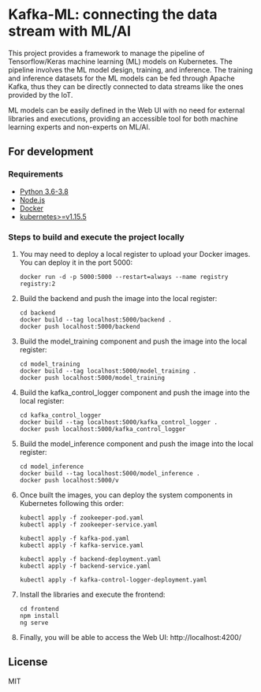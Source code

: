 # Kafka-ML: connecting the data stream with ML/AI

This project provides a framework to manage the pipeline of Tensorflow/Keras machine learning (ML) models on Kubernetes. The pipeline involves the ML model design, training, and inference. The training and inference datasets for the ML models can be fed through Apache Kafka, thus they can be directly connected to data streams like the ones provided by the IoT. 

ML models can be easily defined in the Web UI with no need for external libraries and executions, providing an accessible tool for both machine learning experts and non-experts on ML/AI.

## For development

### Requirements

- [Python 3.6-3.8](https://www.python.org/)
- [Node.js](https://nodejs.org/)
- [Docker](https://www.docker.com/)
- [kubernetes>=v1.15.5](https://kubernetes.io/)

### Steps to build and execute the project locally

1. You may need to deploy a local register to upload your Docker images. You can deploy it in the port 5000:
    ```
    docker run -d -p 5000:5000 --restart=always --name registry registry:2
    ```

2. Build the backend and push the image into the local register:
    ```
    cd backend
    docker build --tag localhost:5000/backend .
    docker push localhost:5000/backend 
    ```

3. Build the model_training component and push the image into the local register:
    ```
    cd model_training
    docker build --tag localhost:5000/model_training .
    docker push localhost:5000/model_training 
    ```

4. Build the kafka_control_logger component and push the image into the local register:
    ```
    cd kafka_control_logger
    docker build --tag localhost:5000/kafka_control_logger .
    docker push localhost:5000/kafka_control_logger 
    ```

5. Build the model_inference component and push the image into the local register:
    ```
    cd model_inference
    docker build --tag localhost:5000/model_inference .
    docker push localhost:5000/v 
    ```

6. Once built the images, you can deploy the system components in Kubernetes following this order:
    ```
    kubectl apply -f zookeeper-pod.yaml
    kubectl apply -f zookeeper-service.yaml
    
    kubectl apply -f kafka-pod.yaml
    kubectl apply -f kafka-service.yaml
    
    kubectl apply -f backend-deployment.yaml
    kubectl apply -f backend-service.yaml

    kubectl apply -f kafka-control-logger-deployment.yaml
    ```

7. Install the libraries and execute the frontend:
    ```
    cd frontend
    npm install
    ng serve
    ```

8. Finally, you will be able to access the Web UI: http://localhost:4200/ 

## License
MIT